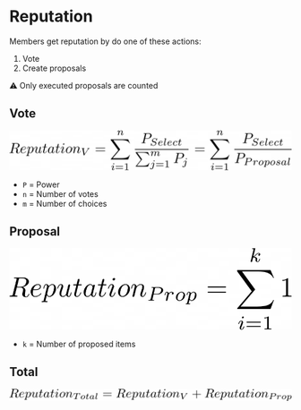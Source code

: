# Reputation

Members get reputation by do one of these actions: 

1. Vote
2. Create proposals

⚠️ Only executed proposals are counted

## Vote
![Reputation_Vote](otherfiles/1.png)

* `P` = Power
* `n` = Number of votes
* `m` = Number of choices

## Proposal
![Reputation_Proposal](otherfiles/2.png)

* `k` = Number of proposed items

## Total
![Reputation_Total](otherfiles/3.png)
